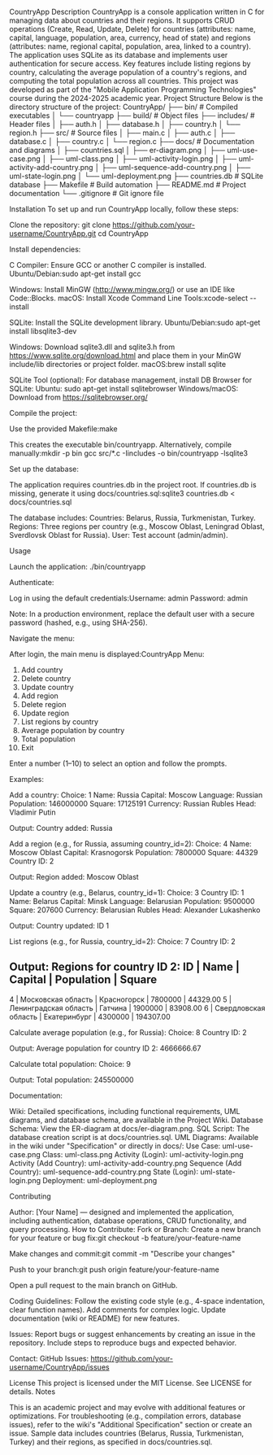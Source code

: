 CountryApp
Description
CountryApp is a console application written in C for managing data about countries and their regions. It supports CRUD operations (Create, Read, Update, Delete) for countries (attributes: name, capital, language, population, area, currency, head of state) and regions (attributes: name, regional capital, population, area, linked to a country). The application uses SQLite as its database and implements user authentication for secure access. Key features include listing regions by country, calculating the average population of a country's regions, and computing the total population across all countries. This project was developed as part of the "Mobile Application Programming Technologies" course during the 2024-2025 academic year.
Project Structure
Below is the directory structure of the project:
CountryApp/
├── bin/                # Compiled executables
│   └── countryapp
├── build/              # Object files
├── includes/           # Header files
│   ├── auth.h
│   ├── database.h
│   ├── country.h
│   └── region.h
├── src/                # Source files
│   ├── main.c
│   ├── auth.c
│   ├── database.c
│   ├── country.c
│   └── region.c
├── docs/               # Documentation and diagrams
│   ├── countries.sql
│   ├── er-diagram.png
│   ├── uml-use-case.png
│   ├── uml-class.png
│   ├── uml-activity-login.png
│   ├── uml-activity-add-country.png
│   ├── uml-sequence-add-country.png
│   ├── uml-state-login.png
│   └── uml-deployment.png
├── countries.db        # SQLite database
├── Makefile            # Build automation
├── README.md           # Project documentation
└── .gitignore          # Git ignore file

Installation
To set up and run CountryApp locally, follow these steps:

Clone the repository:
git clone https://github.com/your-username/CountryApp.git
cd CountryApp


Install dependencies:

C Compiler: Ensure GCC or another C compiler is installed.
Ubuntu/Debian:sudo apt-get install gcc


Windows: Install MinGW (http://www.mingw.org/) or use an IDE like Code::Blocks.
macOS: Install Xcode Command Line Tools:xcode-select --install




SQLite: Install the SQLite development library.
Ubuntu/Debian:sudo apt-get install libsqlite3-dev


Windows: Download sqlite3.dll and sqlite3.h from https://www.sqlite.org/download.html and place them in your MinGW include/lib directories or project folder.
macOS:brew install sqlite




SQLite Tool (optional): For database management, install DB Browser for SQLite:
Ubuntu: sudo apt-get install sqlitebrowser
Windows/macOS: Download from https://sqlitebrowser.org/




Compile the project:

Use the provided Makefile:make

This creates the executable bin/countryapp.
Alternatively, compile manually:mkdir -p bin
gcc src/*.c -Iincludes -o bin/countryapp -lsqlite3




Set up the database:

The application requires countries.db in the project root.
If countries.db is missing, generate it using docs/countries.sql:sqlite3 countries.db < docs/countries.sql


The database includes:
Countries: Belarus, Russia, Turkmenistan, Turkey.
Regions: Three regions per country (e.g., Moscow Oblast, Leningrad Oblast, Sverdlovsk Oblast for Russia).
User: Test account (admin/admin).





Usage

Launch the application:
./bin/countryapp


Authenticate:

Log in using the default credentials:Username: admin
Password: admin


Note: In a production environment, replace the default user with a secure password (hashed, e.g., using SHA-256).


Navigate the menu:

After login, the main menu is displayed:CountryApp Menu:
1. Add country
2. Delete country
3. Update country
4. Add region
5. Delete region
6. Update region
7. List regions by country
8. Average population by country
9. Total population
10. Exit


Enter a number (1–10) to select an option and follow the prompts.


Examples:

Add a country:
Choice: 1
Name: Russia
Capital: Moscow
Language: Russian
Population: 146000000
Square: 17125191
Currency: Russian Rubles
Head: Vladimir Putin

Output:
Country added: Russia


Add a region (e.g., for Russia, assuming country_id=2):
Choice: 4
Name: Moscow Oblast
Capital: Krasnogorsk
Population: 7800000
Square: 44329
Country ID: 2

Output:
Region added: Moscow Oblast


Update a country (e.g., Belarus, country_id=1):
Choice: 3
Country ID: 1
Name: Belarus
Capital: Minsk
Language: Belarusian
Population: 9500000
Square: 207600
Currency: Belarusian Rubles
Head: Alexander Lukashenko

Output:
Country updated: ID 1


List regions (e.g., for Russia, country_id=2):
Choice: 7
Country ID: 2

Output:
Regions for country ID 2:
ID | Name               | Capital      | Population | Square
-----------------------------------------------
4  | Московская область | Красногорск  | 7800000    | 44329.00
5  | Ленинградская область | Гатчина    | 1900000    | 83908.00
6  | Свердловская область | Екатеринбург | 4300000  | 194307.00


Calculate average population (e.g., for Russia):
Choice: 8
Country ID: 2

Output:
Average population for country ID 2: 4666666.67


Calculate total population:
Choice: 9

Output:
Total population: 245500000




Documentation:

Wiki: Detailed specifications, including functional requirements, UML diagrams, and database schema, are available in the Project Wiki.
Database Schema: View the ER-diagram at docs/er-diagram.png.
SQL Script: The database creation script is at docs/countries.sql.
UML Diagrams: Available in the wiki under "Specification" or directly in docs/:
Use Case: uml-use-case.png
Class: uml-class.png
Activity (Login): uml-activity-login.png
Activity (Add Country): uml-activity-add-country.png
Sequence (Add Country): uml-sequence-add-country.png
State (Login): uml-state-login.png
Deployment: uml-deployment.png





Contributing

Author: [Your Name] — designed and implemented the application, including authentication, database operations, CRUD functionality, and query processing.
How to Contribute:
Fork or Branch:
Create a new branch for your feature or bug fix:git checkout -b feature/your-feature-name


Make changes and commit:git commit -m "Describe your changes"


Push to your branch:git push origin feature/your-feature-name


Open a pull request to the main branch on GitHub.


Coding Guidelines:
Follow the existing code style (e.g., 4-space indentation, clear function names).
Add comments for complex logic.
Update documentation (wiki or README) for new features.


Issues:
Report bugs or suggest enhancements by creating an issue in the repository.
Include steps to reproduce bugs and expected behavior.


Contact:
GitHub Issues: https://github.com/your-username/CountryApp/issues





License
This project is licensed under the MIT License. See LICENSE for details.
Notes

This is an academic project and may evolve with additional features or optimizations.
For troubleshooting (e.g., compilation errors, database issues), refer to the wiki's "Additional Specification" section or create an issue.
Sample data includes countries (Belarus, Russia, Turkmenistan, Turkey) and their regions, as specified in docs/countries.sql.


